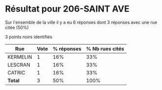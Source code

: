 # Résultat pour 206-SAINT AVE

Sur l'ensemble de la ville il y a eu 6 réponses dont 3 réponses avec une rue citée (50%)

3 points noirs identifiés

| Rue | Vote | % réponses | % Nb rues cités|
|-----|------|------------|----------------|
| KERMELIN | 1 | 16% | 33%|
| LESCRAN | 1 | 16% | 33%|
| CATRIC | 1 | 16% | 33%|
| **Total** | 3 | 50% | 100%|
